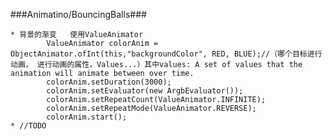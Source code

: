 ###Animatino/BouncingBalls###

	* 背景的渐变	  使用ValueAnimator
	        ValueAnimator colorAnim = ObjectAnimator.ofInt(this,"backgroundColor", RED, BLUE);//（哪个目标进行动画， 进行动画的属性，Values...）其中values: A set of values that the animation will animate between over time.
            colorAnim.setDuration(3000);
            colorAnim.setEvaluator(new ArgbEvaluator());
            colorAnim.setRepeatCount(ValueAnimator.INFINITE);
            colorAnim.setRepeatMode(ValueAnimator.REVERSE);
            colorAnim.start();
	* //TODO